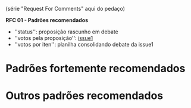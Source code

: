 (série "Request For Comments" aqui do pedaço)

**RFC 01 - Padrões recomendados**

* ''status'': proposição rascunho em debate
* ''votos pela proposição'': [issue1](https://github.com/CPT-PC/backend-portal-transparencia/issues/1)
* ''votos por iten'': planilha consolidando debate da issue1
 
# Padrões fortemente recomendados

# Outros padrões recomendados



